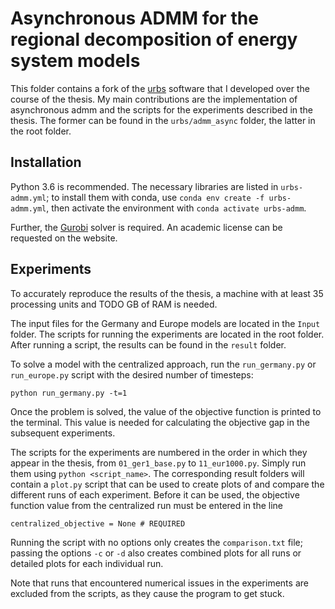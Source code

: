 # Asynchronous ADMM for the regional decomposition of energy system models

This folder contains a fork of the [urbs](https://github.com/tum-ens/urbs) software that I
developed over the course of the thesis.
My main contributions are the implementation of asynchronous admm and the scripts for the
experiments described in the thesis.
The former can be found in the `urbs/admm_async` folder, the latter in the root folder.

## Installation

Python 3.6 is recommended.
The necessary libraries are listed in `urbs-admm.yml`;
to install them with conda, use `conda env create -f urbs-admm.yml`,
then activate the environment with `conda activate urbs-admm`.

Further, the [Gurobi](https://www.gurobi.com/) solver is required.
An academic license can be requested on the website.

## Experiments

To accurately reproduce the results of the thesis, a machine with at least 35 processing
units and TODO GB of RAM is needed.

The input files for the Germany and Europe models are located in the `Input` folder.
The scripts for running the experiments are located in the root folder.
After running a script, the results can be found in the `result` folder.

To solve a model with the centralized approach, run the `run_germany.py` or `run_europe.py`
script with the desired number of timesteps:

    python run_germany.py -t=1

Once the problem is solved, the value of the objective function is printed to the terminal.
This value is needed for calculating the objective gap in the subsequent experiments.

The scripts for the experiments are numbered in the order in which they appear in the thesis,
from `01_ger1_base.py` to `11_eur1000.py`.
Simply run them using `python <script_name>`.
The corresponding result folders will contain a `plot.py` script that can be used
to create plots of and compare the different runs of each experiment.
Before it can be used, the objective function value from the centralized run must be
entered in the line

    centralized_objective = None # REQUIRED

Running the script with no options only creates the `comparison.txt` file;
passing the options `-c` or `-d` also creates combined plots for all runs or detailed plots
for each individual run.

Note that runs that encountered numerical issues in the experiments are excluded from the
scripts, as they cause the program to get stuck.